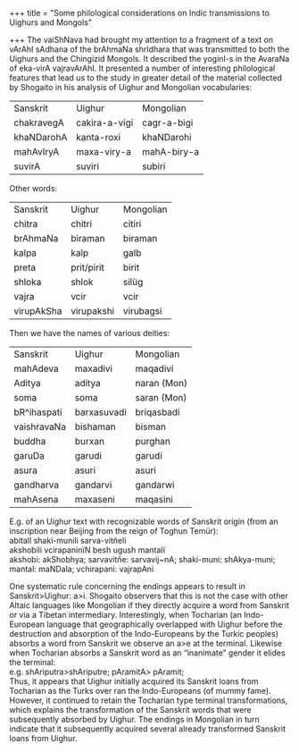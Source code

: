 +++
title = "Some philological considerations on Indic transmissions to Uighurs and Mongols"

+++
The vaiShNava had brought my attention to a fragment of a text on vArAhI
sAdhana of the brAhmaNa shrIdhara that was transmitted to both the
Uighurs and the Chingizid Mongols. It described the yoginI-s in the
AvaraNa of eka-virA vajravArAhI. It presented a number of interesting
philological features that lead us to the study in greater detail of the
material collected by Shogaito in his analysis of Uighur and Mongolian
vocabularies:

|            |               |             |
| ---------- | ------------- | ----------- |
| Sanskrit   | Uighur        | Mongolian   |
| chakravegA | cakira-a-vigi | cagr-a-bigi |
| khaNDarohA | kanta-roxi    | khaNDarohi  |
| mahAvIryA  | maxa-viry-a   | mahA-biry-a |
| suvirA     | suviri        | subiri      |

Other words:

|            |            |           |
| ---------- | ---------- | --------- |
| Sanskrit   | Uighur     | Mongolian |
| chitra     | chitri     | citiri    |
| brAhmaNa   | biraman    | biraman   |
| kalpa      | kalp       | galb      |
| preta      | prit/pirit | birit     |
| shloka     | shlok      | silüg     |
| vajra      | vcir       | vcir      |
| virupAkSha | virupakshi | virubagsi |

Then we have the names of various deities:

|             |             |             |
| ----------- | ----------- | ----------- |
| Sanskrit    | Uighur      | Mongolian   |
| mahAdeva    | maxadivi    | maqadivi    |
| Aditya      | aditya      | naran (Mon) |
| soma        | soma        | saran (Mon) |
| bR^ihaspati | barxasuvadi | briqasbadi  |
| vaishravaNa | bishaman    | bisman      |
| buddha      | burxan      | purghan     |
| garuDa      | garudi      | garudi      |
| asura       | asuri       | asuri       |
| gandharva   | gandarvi    | gandarwi    |
| mahAsena    | maxaseni    | maqasini    |

E.g. of an Uighur text with recognizable words of Sanskrit origin (from
an inscription near Beijing from the reign of Toghun Temür):  
abitalI shaki-munili sarva-vitñeli  
akshobili vcirapaninïN besh ugush mantalï  
akshobi: akShobhya; sarvavitñe: sarvavij\~nA; shaki-muni: shAkya-muni;
mantal: maNDala; vchirapani: vajrapAni

One systematic rule concerning the endings appears to result in
Sanskrit\>Uighur: a\>i. Shogaito observers that this is not the case
with other Altaic languages like Mongolian if they directly acquire a
word from Sanskrit or via a Tibetan intermediary. Interestingly, when
Tocharian (an Indo-European language that geographically overlapped with
Uighur before the destruction and absorption of the Indo-Europeans by
the Turkic peoples) absorbs a word from Sanskrit we observe an a\>e at
the terminal. Likewise when Tocharian absorbs a Sanskrit word as an
“inanimate” gender it elides the terminal:  
e.g. shAriputra\>shAriputre; pAramitA\> pAramit;  
Thus, it appears that Uighur initially acquired its Sanskrit loans from
Tocharian as the Turks over ran the Indo-Europeans (of mummy fame).
However, it continued to retain the Tocharian type terminal
transformations, which explains the transformation of the Sanskrit words
that were subsequently absorbed by Uighur. The endings in Mongolian in
turn indicate that it subsequently acquired several already transformed
Sanskrit loans from Uighur.
